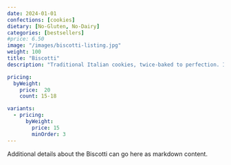 ```yaml
---
date: 2024-01-01
confections: [cookies]
dietary: [No-Gluten, No-Dairy]
categories: [bestsellers]
#price: 6.50
image: "/images/biscotti-listing.jpg"
weight: 100
title: "Biscotti"
description: "Traditional Italian cookies, twice-baked to perfection. Ideal with coffee or tea."

pricing:
  byWeight:
    price:  20
    count: 15-18

variants:
  - pricing:
      byWeight:
        price: 15
        minOrder: 3
---
```


Additional details about the Biscotti can go here as markdown content.

